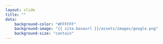 ```yaml
---
layout: slide
title: ""
data:
    background-color: "#FFFFFF"
    background-image: "{{ site.baseurl }}/assets/images/google.png"
    background-size: "contain"
---
```


